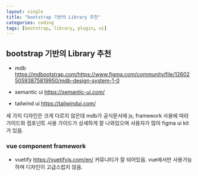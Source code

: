 ```yaml
---
layout: single
title: "bootstrap 기반의 Library 추천"
categories: coding
tags: [bootstrap, library, plugin, ui]
---
```


## bootstrap 기반의 Library 추천

- mdb
  https://mdbootstrap.com/https://www.figma.com/community/file/1260250593875819950/mdb-design-system-1-0

- semantic ui
  https://semantic-ui.com/

- tailwind ui
  https://tailwindui.com/

세 가지 디자인은 크게 다르지 않은데
mdb가 공식문서에 js, framework 사용에 따라 가이드와 컴포넌트 사용 가이드가 상세하게 잘 나와있으며 사용자가 많아 figma ui kit가 있음.

### vue component framework

- vuetify
  https://vuetifyjs.com/en/
  커뮤니티가 잘 되어있음.
  vue에서만 사용가능하며 디자인이 고급스럽지 않음.
